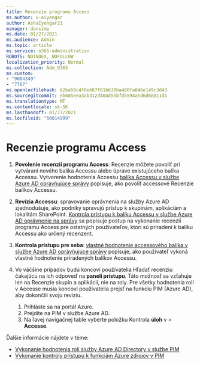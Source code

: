 ```yaml
---
title: Recenzie programu Access
ms.author: v-aiyengar
author: AshaIyengar21
manager: dansimp
ms.date: 01/27/2021
ms.audience: Admin
ms.topic: article
ms.service: o365-administration
ROBOTS: NOINDEX, NOFOLLOW
localization_priority: Normal
ms.collection: Adm_O365
ms.custom:
- "9004349"
- "7767"
ms.openlocfilehash: b2ba50c4f8e667f81b638ba480fa846e149c3d43
ms.sourcegitcommit: eb685eea3ab312d404d55bfd5594a5d6d68811d1
ms.translationtype: MT
ms.contentlocale: sk-SK
ms.lasthandoff: 01/27/2021
ms.locfileid: "50014999"
---
```

# <a name="access-reviews"></a>Recenzie programu Access

1. **Povolenie recenzií programu Access**: Recenzie môžete povoliť pri vytváraní nového balíka Accessu alebo úprave existujúceho balíka Accessu. Vytvorenie hodnotenia Accessu [balíka Accessu v službe Azure AD oprávňujúce správy](https://docs.microsoft.com/azure/active-directory/governance/entitlement-management-access-reviews-create) popisuje, ako povoliť accessové Recenzie balíkov Accessu.

1. **Revízia Accessu**: spravovanie oprávnenia na služby Azure AD zjednodušuje, ako podniky spravujú prístup k skupinám, aplikáciám a lokalitám SharePoint. [Kontrola prístupu k balíku Accessu v službe Azure AD oprávnenie na správy](https://docs.microsoft.com/azure/active-directory/governance/entitlement-management-access-reviews-create) sa popisuje postup na vykonanie recenzií programu Access pre ostatných používateľov, ktorí sú priradení k balíku Accessu ako určený recenzent.

1. **Kontrola prístupu pre seba**: [vlastné hodnotenie accessového balíka v službe Azure AD oprávňujúce správy](https://docs.microsoft.com/azure/active-directory/governance/entitlement-management-access-reviews-self-review) popisuje, ako používateľ vykoná vlastné hodnotenie priradených balíkov Accessu.

1. Vo väčšine prípadov budú koncoví používatelia Hľadať recenziu čakajúcu na ich odpoveď na **paneli prístupu**. Táto možnosť sa vzťahuje len na Recenzie skupín a aplikácií, nie na roly. Pre všetky hodnotenia rolí v Accesse musia koncoví používatelia prejsť na funkciu PIM (Azure AD), aby dokončili svoju revíziu.

    1. Prihláste sa na portál Azure.
    2. Prejdite na PIM v službe Azure AD.
    3. Na ľavej navigačnej table vyberte položku Kontrola **úloh** v  >  **Accesse**.
    
Ďalšie informácie nájdete v téme:

- [Vykonanie hodnotenia rolí služby Azure AD Directory v službe PIM ](https://docs.microsoft.com/azure/active-directory/privileged-identity-management/pim-how-to-perform-security-review/)
- [Vykonanie kontroly prístupu k funkciám Azure zdrojov v PIM](https://docs.microsoft.com/azure/active-directory/privileged-identity-management/pim-resource-roles-perform-access-review/)